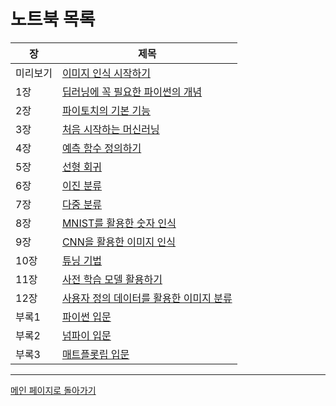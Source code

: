 # 노트북 목록

|장|제목|
|---|---|
|미리보기|[이미지 인식 시작하기](https://colab.research.google.com/github/wikibook/pytorchdl2/blob/master/notebooks/ch00_intro.ipynb)|
|1장|[딥러닝에 꼭 필요한 파이썬의 개념](https://colab.research.google.com/github/wikibook/pytorchdl2/blob/master/notebooks/ch01_python.ipynb)|
|2장|[파이토치의 기본 기능](https://colab.research.google.com/github/wikibook/pytorchdl2/blob/master/notebooks/ch02_pytorch.ipynb)|
|3장|[처음 시작하는 머신러닝](https://colab.research.google.com/github/wikibook/pytorchdl2/blob/master/notebooks/ch03_first_ml.ipynb)|
|4장|[예측 함수 정의하기](https://colab.research.google.com/github/wikibook/pytorchdl2/blob/master/notebooks/ch04_model_dev.ipynb)|
|5장|[선형 회귀](https://colab.research.google.com/github/wikibook/pytorchdl2/blob/master/notebooks/ch05_regression.ipynb)|
|6장|[이진 분류](https://colab.research.google.com/github/wikibook/pytorchdl2/blob/master/notebooks/ch06_bi_classifier.ipynb)|
|7장|[다중 분류](https://colab.research.google.com/github/wikibook/pytorchdl2/blob/master/notebooks/ch07_multi_classifier.ipynb)|
|8장|[MNIST를 활용한 숫자 인식](https://colab.research.google.com/github/wikibook/pytorchdl2/blob/master/notebooks/ch08_dl.ipynb)|
|9장|[CNN을 활용한 이미지 인식](https://colab.research.google.com/github/wikibook/pytorchdl2/blob/master/notebooks/ch09_cnn.ipynb)|
|10장|[튜닝 기법](https://colab.research.google.com/github/wikibook/pytorchdl2/blob/master/notebooks/ch10_dl_tuning.ipynb)|
|11장|[사전 학습 모델 활용하기](https://colab.research.google.com/github/wikibook/pytorchdl2/blob/master/notebooks/ch11_tr_learning.ipynb)|
|12장|[사용자 정의 데이터를 활용한 이미지 분류](https://colab.research.google.com/github/wikibook/pytorchdl2/blob/master/notebooks/ch12_custom_dl.ipynb)|
|부록1|[파이썬 입문](https://colab.research.google.com/github/wikibook/pytorchdl2/blob/master/notebooks/l01_python.ipynb)|
|부록2|[넘파이 입문](https://colab.research.google.com/github/wikibook/pytorchdl2/blob/master/notebooks/l02_numpy.ipynb)|
|부록3|[매트플롯립 입문](https://colab.research.google.com/github/wikibook/pytorchdl2/blob/master/notebooks/l03_matplotlib.ipynb)|

---

[메인 페이지로 돌아가기](./README.md)
